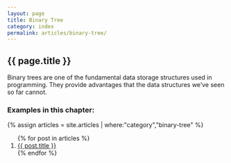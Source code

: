 ```yaml
---
layout: page
title: Binary Tree
category: index
permalink: articles/binary-tree/
---
```

    
## {{ page.title }}
Binary trees are one of the fundamental data storage structures
used in programming.
They provide advantages that the data structures we’ve seen so far cannot.

### Examples in this chapter:

{% assign articles = site.articles | where:"category","binary-tree" %}
<ol>
    {% for post in articles %}
      <li><a href="{{ post.url | prepend: site.baseurl }}">{{ post.title }}</a></li>
    {% endfor %}
</ol>